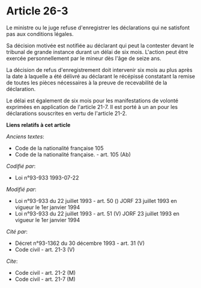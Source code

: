 # Article 26-3

Le ministre ou le juge refuse d'enregistrer les déclarations qui ne satisfont pas aux conditions légales.

Sa décision motivée est notifiée au déclarant qui peut la contester devant le tribunal de grande instance durant un délai de
six mois. L'action peut être exercée personnellement par le mineur dès l'âge de seize ans.

La décision de refus d'enregistrement doit intervenir six mois au plus après la date à laquelle a été délivré au déclarant le
récépissé constatant la remise de toutes les pièces nécessaires à la preuve de recevabilité de la déclaration.

Le délai est également de six mois pour les manifestations de volonté exprimées en application de l'article 21-7. Il est
porté à un an pour les déclarations souscrites en vertu de l'article 21-2.

**Liens relatifs à cet article**

_Anciens textes_:

  - Code de la nationalité française 105
  - Code de la nationalité française. - art. 105 (Ab)

_Codifié par_:

  - Loi n°93-933 1993-07-22

_Modifié par_:

  - Loi n°93-933 du 22 juillet 1993 - art. 50 () JORF 23 juillet 1993 en vigueur le 1er janvier 1994
  - Loi n°93-933 du 22 juillet 1993 - art. 51 (V) JORF 23 juillet 1993 en vigueur le 1er janvier 1994

_Cité par_:

  - Décret n°93-1362 du 30 décembre 1993 - art. 31 (V)
  - Code civil - art. 21-3 (V)

_Cite_:

  - Code civil - art. 21-2 (M)
  - Code civil - art. 21-7 (M)
